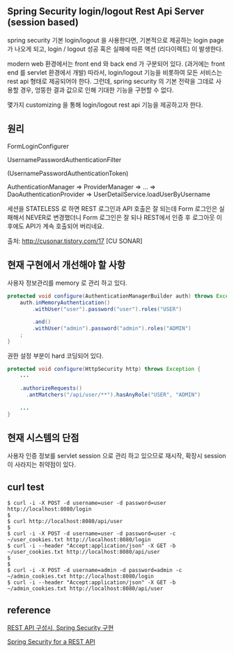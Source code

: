 
## Spring Security login/logout Rest Api Server (session based)

spring security 기본 login/logout 을 사용한다면, 기본적으로 제공하는 login page 가 나오게 되고,
login / logout 성공 혹은 실패에 따른 액션 (리다이렉트) 이 발생한다.

modern web 환경에서는 front end 와 back end 가 구분되어 있다. (과거에는 front end 를 servlet 환경에서 개발)
따라서, login/logout 기능을 비롯하여 모든 서비스는 rest api 형태로 제공되어야 한다.
그런데, spring security 의 기본 전략을 그데로 사용할 경우, 엉뚱한 결과 값으로 인해 기대한 기능을 구현할 수 없다.

몇가지 customizing 을 통해 login/logout rest api 기능을 제공하고자 한다.

## 원리

FormLoginConfigurer

UsernamePasswordAuthenticationFilter

(UsernamePasswordAuthenticationToken)

AuthenticationManager => ProviderManager => ... => 
    DaoAuthenticationProvider => 
        UserDetailService.loadUserByUsername
    
    
    
세션을 STATELESS 로 하면 REST 로그인과 API 호출은 잘 되는데 Form 로그인은 실패해서
NEVER로 변경했더니 Form 로그인은 잘 되나 REST에서 인증 후 로그아웃 이후에도 API가 계속 호출되어 버리네요.

출처: http://cusonar.tistory.com/17 [CU SONAR]
    
## 현재 구현에서 개선해야 할 사항

사용자 정보관리를 memory 로 관리 하고 있다.

```java
protected void configure(AuthenticationManagerBuilder auth) throws Exception {
    auth.inMemoryAuthentication()
        .withUser("user").password("user").roles("USER")

        .and()
        .withUser("admin").password("admin").roles("ADMIN")
    ;
}
```

권한 설정 부분이 hard 코딩되어 있다.

```java
protected void configure(HttpSecurity http) throws Exception {
    ...
    
    .authorizeRequests()
      .antMatchers("/api/user/**").hasAnyRole("USER", "ADMIN")
      
    ...
}
```

## 현재 시스템의 단점

사용자 인증 정보를 servlet session 으로 관리 하고 있으므로 재시작, 확장시 session 이 사라지는 취약점이 있다.

## curl test

```
$ curl -i -X POST -d username=user -d password=user http://localhost:8080/login
$ 
$ curl http://localhost:8080/api/user
$ 
$ curl -i -X POST -d username=user -d password=user -c ~/user_cookies.txt http://localhost:8080/login
$ curl -i --header "Accept:application/json" -X GET -b ~/user_cookies.txt http://localhost:8080/api/user
$ 
$ 
$ curl -i -X POST -d username=admin -d password=admin -c ~/admin_cookies.txt http://localhost:8080/login
$ curl -i --header "Accept:application/json" -X GET -b ~/admin_cookies.txt http://localhost:8080/api/user
```


## reference 

[REST API 구성시, Spring Security 구현](http://netframework.tistory.com/entry/REST-API-%EA%B5%AC%EC%84%B1%EC%8B%9C-Spring-Security-%EA%B5%AC%ED%98%84)

[Spring Security for a REST API](http://www.baeldung.com/securing-a-restful-web-service-with-spring-security)